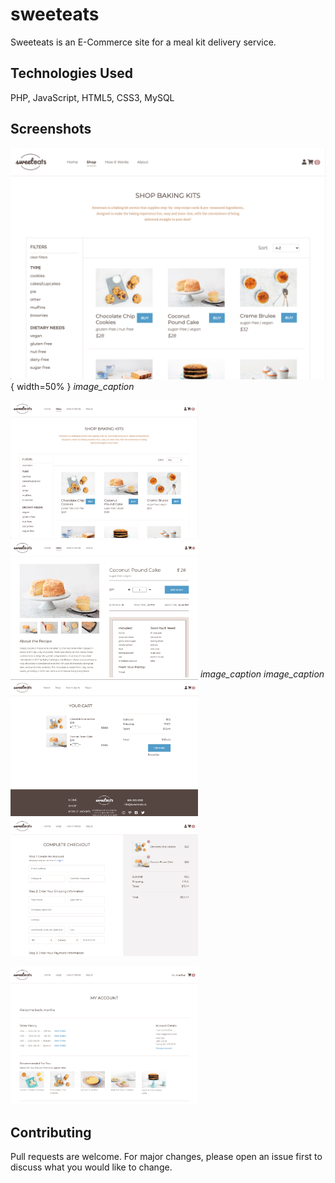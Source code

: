 # sweeteats

Sweeteats is an E-Commerce site for a meal kit delivery service.

## Technologies Used

PHP, JavaScript, HTML5, CSS3, MySQL

## Screenshots
![shop](imgs/shop.png) { width=50% }
*image_caption*

<img src="imgs/shop.png" width="300">   <img src="imgs/product.png" width="300">
*image_caption*                         *image_caption*
<img src="imgs/cart.png" width="300">   <img src="imgs/checkout.png" width="300">

<img src="imgs/account.png" width="300">

## Contributing
Pull requests are welcome. For major changes, please open an issue first to discuss what you would like to change.
